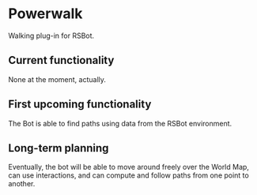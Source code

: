 Powerwalk
=========

Walking plug-in for RSBot.


Current functionality
---------------------
None at the moment, actually.


First upcoming functionality
----------------------------
The Bot is able to find paths using data from the RSBot environment.


Long-term planning
------------------
Eventually, the bot will be able to move around freely over the World Map, 
can use interactions, and can compute and follow paths from one point to another.
